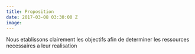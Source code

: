 ```yaml
---
title: Proposition
date: 2017-03-08 03:30:00 Z
image: 
---
```


Nous etablissons clairement les objectifs afin de determiner les ressources necessaires a leur realisation